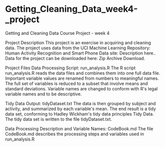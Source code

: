 # Getting_Cleaning_Data_week4-_project

Getting and Cleaning Data Course Project - week 4

Project Description
This project is an exercise in acquiring and cleaning data. The project uses data from the UCI Machine Learning Repository: Human Activity Recognition and Smart Phone Data site: Description here.. Data for the project can be downloaded here: Zip Archive Download.

Project Files
Data Processing Script: run_analysis.R
The R script run_analysis.R reads the data files and combines them into one full data file. Important variable values are renamed from numbers to meaningful names. The full set of variables is reduced to a subset that involve means and standard deviations. Variable names are changed to conform with R's legal variable names and to be descriptive.

Tidy Data Output: tidyDataset.txt
The data is then grouped by subject and activity, and summarized by each variable's mean. The end result is a tidy data set, conforming to Hadley Wickham's tidy data principles Tidy Data. The tidy data set is written to the file tidyDataset.txt.

Data Processing Description and Variable Names: CodeBook.md
The file CodeBook.md describes the processing steps and variables used in run_analysis.R 
